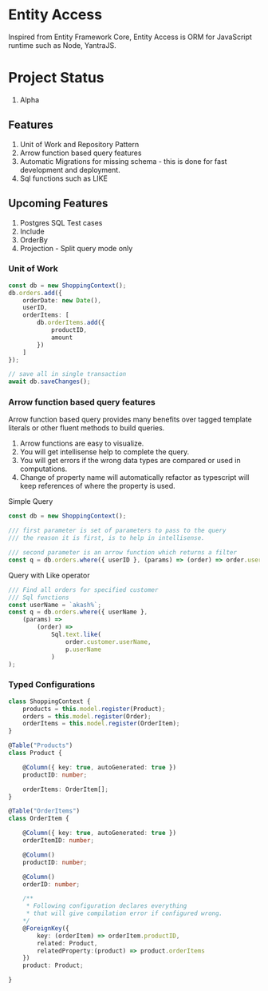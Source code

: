 # Entity Access

Inspired from Entity Framework Core, Entity Access is ORM for JavaScript runtime such as Node, YantraJS.


# Project Status
1. Alpha

## Features
1. Unit of Work and Repository Pattern
2. Arrow function based query features
3. Automatic Migrations for missing schema - this is done for fast development and deployment.
4. Sql functions such as LIKE

## Upcoming Features
1. Postgres SQL Test cases
2. Include
3. OrderBy
4. Projection - Split query mode only

### Unit of Work

```typescript
const db = new ShoppingContext();
db.orders.add({
    orderDate: new Date(),
    userID,
    orderItems: [
        db.orderItems.add({
            productID,
            amount
        })
    ]
});

// save all in single transaction
await db.saveChanges();
```

### Arrow function based query features

Arrow function based query provides many benefits over tagged template literals or other fluent methods to build queries.
1. Arrow functions are easy to visualize.
2. You will get intellisense help to complete the query.
3. You will get errors if the wrong data types are compared or used in computations.
4. Change of property name will automatically refactor as typescript will keep references of where the property is used.

Simple Query
```typescript
const db = new ShoppingContext();

/// first parameter is set of parameters to pass to the query
/// the reason it is first, is to help in intellisense.

/// second parameter is an arrow function which returns a filter
const q = db.orders.where({ userID }, (params) => (order) => order.userID === p.userID);
```

Query with Like operator
```typescript
/// Find all orders for specified customer
/// Sql functions
const userName = `akash%`;
const q = db.orders.where({ userName },
    (params) =>
        (order) =>
            Sql.text.like(
                order.customer.userName,
                p.userName
            )
);
```

### Typed Configurations
```typescript
class ShoppingContext {
    products = this.model.register(Product);
    orders = this.model.register(Order);
    orderItems = this.model.register(OrderItem);
}

@Table("Products")
class Product {

    @Column({ key: true, autoGenerated: true })
    productID: number;

    orderItems: OrderItem[];
}

@Table("OrderItems")
class OrderItem {

    @Column({ key: true, autoGenerated: true })
    orderItemID: number;

    @Column()
    productID: number;

    @Column()
    orderID: number;

    /**
     * Following configuration declares everything
     * that will give compilation error if configured wrong.
    */
    @ForeignKey({
        key: (orderItem) => orderItem.productID,
        related: Product,
        relatedProperty:(product) => product.orderItems
    })
    product: Product;

}

```